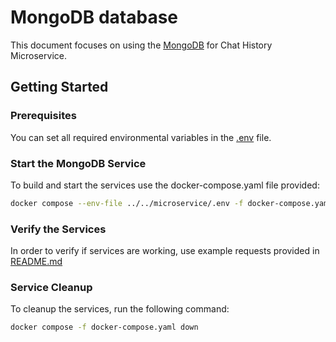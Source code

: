 # MongoDB database

This document focuses on using the [MongoDB](https://mongodb.com/) for Chat History Microservice.

## Getting Started

### Prerequisites

You can set all required environmental variables in the [.env](../../microservice/.env) file.

### Start the MongoDB Service

To build and start the services use the docker-compose.yaml file provided:

```bash
docker compose --env-file ../../microservice/.env -f docker-compose.yaml up --build -d
```

### Verify the Services

In order to verify if services are working, use example requests provided in [README.md](../../../README.md)

### Service Cleanup

To cleanup the services, run the following command:

```bash
docker compose -f docker-compose.yaml down
```